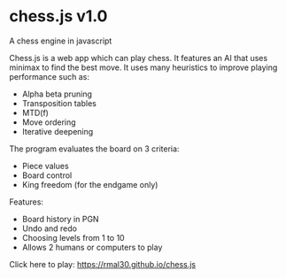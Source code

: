 # chess.js v1.0
A chess engine in javascript

Chess.js is a web app which can play chess. It features an AI that uses minimax to find the best move. It uses many heuristics to improve playing performance such as:
 - Alpha beta pruning
 - Transposition tables
 - MTD(f)
 - Move ordering
 - Iterative deepening

The program evaluates the board on 3 criteria:
 - Piece values
 - Board control
 - King freedom (for the endgame only)

Features:
 - Board history in PGN
 - Undo and redo
 - Choosing levels from 1 to 10
 - Allows 2 humans or computers to play


Click here to play: https://rmal30.github.io/chess.js
